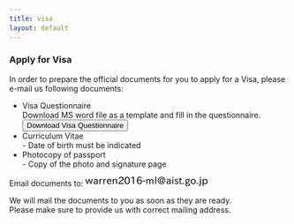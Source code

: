 ```yaml
---
title: visa
layout: default
---
```

<!-- MAIN CONTENT -->
<div id="main_content_wrap" class="outer">
  <section id="main_content" class="inner">
<h3>Apply for Visa</h3>
  <p>In order to prepare the official documents for you to apply for a Visa, please e-mail us following documents:</p>
  <ul>
  <li>Visa Questionnaire<br>
  Download MS word file as a template and fill in the questionnaire.<br>
   <a href="{{site.url}}/images/Visa Questionnaire.docx"><input id="button_submit" class="button_submit" type="button" alt="submit" value="Download Visa Questionnaire"></a></li>
  <li>Curriculum Vitae<br> 
  - Date of birth must be indicated</li>
  <li> Photocopy of passport<br>
  - Copy of the photo and signature page</li>
  </ul>
  <p>Email documents to: <img class="abstract" alt="warrenworkshop_email.png" src="../images/warrenworkshop_email.png" border="0"></p>
  <p>We will mail the documents to you as soon as they are ready.<br>
Please make sure to provide us with correct mailing address. </p>
</div>


  </section>
</div>
